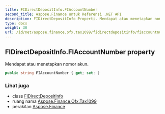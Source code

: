 ```yaml
---
title: FIDirectDepositInfo.FIAccountNumber
second_title: Aspose.Finance untuk Referensi .NET API
description: FIDirectDepositInfo Properti. Mendapat atau menetapkan nomor akun.
type: docs
weight: 30
url: /id/net/aspose.finance.ofx.tax1099/fidirectdepositinfo/fiaccountnumber/
---
```

## FIDirectDepositInfo.FIAccountNumber property

Mendapat atau menetapkan nomor akun.

```csharp
public string FIAccountNumber { get; set; }
```

### Lihat juga

* class [FIDirectDepositInfo](../)
* ruang nama [Aspose.Finance.Ofx.Tax1099](../../fidirectdepositinfo/)
* perakitan [Aspose.Finance](../../../)


